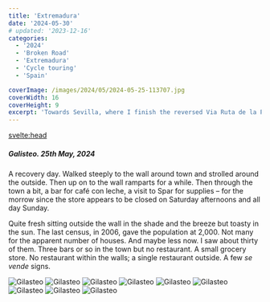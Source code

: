 ```yaml
---
title: 'Extremadura'
date: '2024-05-30'
# updated: '2023-12-16'
categories:
  - '2024'
  - 'Broken Road'
  - 'Extremadura'
  - 'Cycle touring'
  - 'Spain'

coverImage: /images/2024/05/2024-05-25-113707.jpg
coverWidth: 16
coverHeight: 9
excerpt: 'Towards Sevilla, where I finish the reversed Via Ruta de la Plata. <br/>And aim for Portugal.'
---
```


<script>
	import Callout from '$lib/components/Callout.svelte'
  import Img from '$lib/components/Img.svelte'
</script>

<svelte:head>

<title>2024 Europe</title>
</svelte:head>

<section class="card">

<h5>
  	Galisteo. 25th May, 2024
</h5>

<p>A recovery day. Walked steeply to the wall around town and strolled around the outside. Then up on to the wall ramparts for a while. Then through the town a bit, a bar for caf&eacute; con leche, a visit to Spar for supplies &ndash; for the morrow since the store appears to be closed on Saturday afternoons and all day Sunday. </p>
<p>Quite fresh sitting outside the wall in the shade and the breeze but toasty in the sun. The last census, in 2006, gave the population at 2,000. Not many for the apparent number of houses. And maybe less now. I saw about thirty of them. Three bars or so in the town but no restaurant. A small grocery store. No restaurant within the walls; a single restaurant outside. A few <i>se vende</i> signs.</p>

<Img
  src="/images/2024/05/2024-05-25-113358.jpg"
  alt="Gilasteo" 
/>
<Img
  src="/images/2024/05/2024-05-25-113457.jpg"
  alt="Gilasteo" 
/>
<Img
  src="/images/2024/05/2024-05-25-113707.jpg"
  alt="Gilasteo" 
  caption="My accommodation: La Pension del Parador"
/>
<Img
  src="/images/2024/05/2024-05-25-113855.jpg"
  alt="Gilasteo"
  caption="Up snugly against the old walls." 
/>
<Img
  src="/images/2024/05/2024-05-25-113801.jpg"
  alt="Gilasteo"
  caption="The Roman bridge, over which I entered town." 
/>
<Img
  src="/images/2024/05/2024-05-25-114055.jpg"
  alt="Gilasteo" 
  caption="Stork nests on just about every suitable surface."
/>
<Img
  src="/images/2024/05/2024-05-25-120325.jpg"
  alt="Gilasteo" 
/>
<Img
  src="/images/2024/05/2024-05-25-121110.jpg"
  alt="Gilasteo" 
  caption="Up on the ramparts"
/>
<Img
  src="/images/2024/05/2024-05-25-121512.jpg"
  alt="Gilasteo" 
/>

</section>
